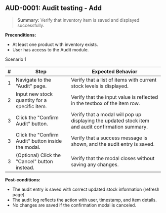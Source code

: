 ## **AUD-0001:** Audit testing - Add  

> **Summary:** Verify that inventory item is saved and displayed successfully.  <br>

**Preconditions:**

 - At least one product with inventory exists.
 - User has access to the Audit module.

Scenario 1 

 | \# | Step | Expected Behavior | 
 |----|------|-------------------| 
 |  1 | Navigate to the "Audit" page.                           | Verify that a list of items with current stock levels is displayed.  | 
 |  2 | Input new stock quantity for a specific item.           | Verify that the input value is reflected in the textbox of the item row.   | 
 |  3 | Click the "Confirm Audit" button.                       | Verify that a modal will pop up displaying the updated stock item and audit confirmation summary.   |  
 |  3 | Click the "Confirm Audit" button inside the modal.      | Verify that a success message is shown, and the audit entry is saved.   |  
 |  3 | (Optional) Click the "Cancel" button instead.           | Verify that the modal closes without saving any changes.   |  

**Post-conditions:**  

 - The audit entry is saved with correct updated stock information (refresh page).
 - The audit log reflects the action with user, timestamp, and item details.
 - No changes are saved if the confirmation modal is canceled.
